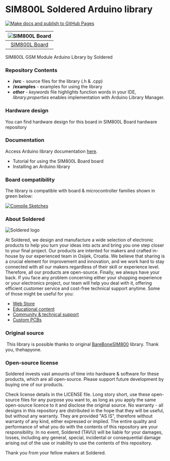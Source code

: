 # SIM800L Soldered Arduino library 

[![Make docs and publish to GitHub Pages](https://github.com/e-radionicacom/Soldered-SIM800L-GSM-Module-Arduino-Library/actions/workflows/make_docs.yml/badge.svg?branch=dev)](https://github.com/e-radionicacom/Soldered-SIM800L-GSM-Module-Arduino-Library/actions/workflows/make_docs.yml)

| ![SIM800L Board](https://upload.wikimedia.org/wikipedia/commons/8/8f/Example_image.svg) |
| :-------------------------------------------------------------------------------------: |
| [SIM800L Board](https://www.solde.red/333071)                                           |

SIM800L GSM Module Arduino Library by Soldered

### Repository Contents
- **/src** - source files for the library (.h & .cpp)
- **/examples** - examples for using the library
- ***other*** - *keywords* file highlights function words in your IDE, *library.properties* enables implementation with Arduino Library Manager.

### Hardware design
You can find hardware design for this board in SIM800L Board hardware repository

### Documentation

Access Arduino library documentation [here](https://e-radionicacom.github.io/Soldered-SIM800L-GSM-Module-Arduino-Library/).

- Tutorial for using the SIM800L Board board
- Installing an Arduino library

### Board compatibility

The library is compatible with board & microcontroller families shown in green below: 

[![Compile Sketches](http://github-actions.40ants.com/e-radionicacom/Soldered-SIM800L-GSM-Module-Arduino-Library/matrix.svg?branch=dev&only=Compile%20Sketches)](https://github.com/e-radionicacom/Soldered-SIM800L-GSM-Module-Arduino-Library/actions/workflows/compile_test.yml)

### About Soldered
![Soldered logo](https://raw.githubusercontent.com/e-radionicacom/Soldered-SIM800L-GSM-Module-Arduino-Library/dev/extras/Logo%20horizontal-2.svg)

At Soldered, we design and manufacture a wide selection of electronic products to help you turn your ideas into acts and bring you one step closer to your final project. Our products are intented for makers and crafted in-house by our experienced team in Osijek, Croatia. We believe that sharing is a crucial element for improvement and innovation, and we work hard to stay connected with all our makers regardless of their skill or experience level. Therefore, all our products are open-source. Finally, we always have your back. If you face any problem concerning either your shopping experience or your electronics project, our team will help you deal with it, offering efficient customer service and cost-free technical support anytime. Some of those might be useful for you:

- [Web Store](https://www.soldered.com)
- [Educational content](https://learn.soldered.com)
- [Community & technical support](https://community.soldered.com)
- [Custom PCBs](https://pcb.soldered.com)


### Original source
​
This library is possible thanks to original [BareBoneSIM800](https://github.com/thehapyone/BareBoneSim800) library. Thank you, thehapyone. 


### Open-source license
Soldered invests vast amounts of time into hardware & software for these products, which are all open-source. Please support future development by buying one of our products. 

Check license details in the LICENSE file. Long story short, use these open-source files for any purpose you want to, as long as you apply the same open-source licence to it and disclose the original source. No warranty - all designs in this repository are distributed in the hope that they will be useful, but without any warranty. They are provided "AS IS", therefore without warranty of any kind, either expressed or implied. The entire quality and performance of what you do with the contents of this repository are your responsibility. In no event, Soldered (TAVU) will be liable for your damages, losses, including any general, special, incidental or consequential damage arising out of the use or inability to use the contents of this repository. 

Thank you from your fellow makers at Soldered.


